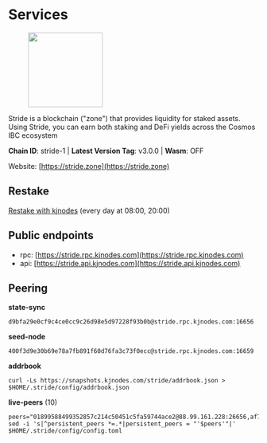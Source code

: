 # Services

<figure><img src="https://raw.githubusercontent.com/kj89/testnet_manuals/main/pingpub/logos/stride.png" width="150" alt=""><figcaption></figcaption></figure>

Stride is a blockchain ("zone") that provides liquidity for staked assets.  Using Stride, you can earn both staking and DeFi yields across the Cosmos IBC ecosystem

**Chain ID**: stride-1 | **Latest Version Tag**: v3.0.0 | **Wasm**: OFF

Website: [https://stride.zone](https://stride.zone)

## Restake

[Restake with kjnodes](https://restake.app/stride/stridevaloper1j8gkhtllnp252l6g6zwzea30e7pvzqttr9768n) (every day at 08:00, 20:00)
## Public endpoints

* rpc: [https://stride.rpc.kjnodes.com](https://stride.rpc.kjnodes.com)
* api: [https://stride.api.kjnodes.com](https://stride.api.kjnodes.com)

## Peering

**state-sync**

```
d9bfa29e0cf9c4ce0cc9c26d98e5d97228f93b0b@stride.rpc.kjnodes.com:16656
```

**seed-node**

```
400f3d9e30b69e78a7fb891f60d76fa3c73f0ecc@stride.rpc.kjnodes.com:16659
```

**addrbook**
```
curl -Ls https://snapshots.kjnodes.com/stride/addrbook.json > $HOME/.stride/config/addrbook.json
```

**live-peers** (10)
```
peers="01899588499352857c214c50451c5fa59744ace2@88.99.161.228:26656,af7229930a59c4d1860fd304a6b2d1c269a18fa4@138.201.8.248:51656,7ee622727088106f07402fa1e9004fdb2d504bf6@176.9.188.21:51656,698ecde23465c1d01d02cc364f36426d259ba1f0@192.99.247.170:26656,e296d262e432daa021cf87a1cdd7eea249d59698@89.58.61.72:26656,463b1dc6903455575079572fb23407be586f2a4b@185.16.39.37:26656,8e4e1f1e087c76c71c64e477e95495833da82aa2@135.181.173.139:26656,d056dcd5ac8dddb23e2962a5ade6ee51f9bfd785@162.19.89.8:10456,4e1c2471efb89239fb04a4b75f9f87177fd91d00@95.217.151.243:26656,d9bfa29e0cf9c4ce0cc9c26d98e5d97228f93b0b@65.109.88.38:16656"
sed -i 's|^persistent_peers *=.*|persistent_peers = "'$peers'"|' $HOME/.stride/config/config.toml
```
